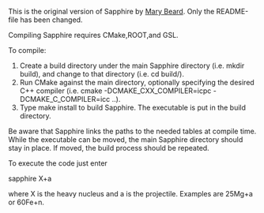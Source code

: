 This is the original version of Sapphire by [Mary Beard](https://isnap.nd.edu/people/group-pages/mary-beard/). 
Only the README-file has been changed.


Compiling Sapphire requires CMake,ROOT,and GSL.  

To compile:

1. Create a build directory under the main Sapphire directory 
  (i.e. mkdir build), and change to that directory (i.e. cd build/).
2. Run CMake against the main directory, optionally specifying the 
  desired C++ compiler (i.e. cmake -DCMAKE_CXX_COMPILER=icpc  -DCMAKE_C_COMPILER=icc ..).
3. Type make install to build Sapphire.  The executable is put in
  the build directory.

Be aware that Sapphire links the paths to the needed tables at compile time.
While the executable can be moved, the main Sapphire directory should stay in
place.  If moved, the build process should be repeated.

To execute the code just enter

sapphire X+a

where X is the heavy nucleus and a is the projectile. Examples are 25Mg+a or 60Fe+n.  
